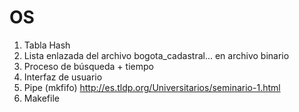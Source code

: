 # OS

1. Tabla Hash
2. Lista enlazada del archivo bogota_cadastral... en archivo binario
3. Proceso de búsqueda + tiempo
4. Interfaz de usuario
5. Pipe (mkfifo) http://es.tldp.org/Universitarios/seminario-1.html
6. Makefile 
